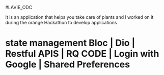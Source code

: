 #LAVIE_ODC

It is an application that helps you take care of plants and l worked on it during the orange Hackathon to develop applications
# state management Bloc | Dio | Restful APIS | RQ CODE | Login with Google | Shared Preferences
